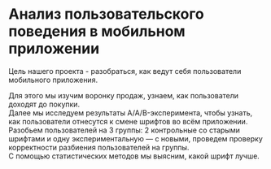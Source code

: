 # Анализ пользовательского поведения в мобильном приложении  
  
Цель нашего проекта - разобраться, как ведут себя пользователи мобильного приложения.   
  

Для этого мы изучим воронку продаж, узнаем, как пользователи доходят до покупки.  
Далее мы исследуем результаты A/A/B-эксперимента, чтобы узнать, как пользователи отнесутся к смене шрифтов во всём приложении. Разобьем пользователей на 3 группы: 2 контрольные со старыми шрифтами и одну экспериментальную — с новыми, проведем проверку корректности разбиения пользователей на группы.   
С помощью статистических методов мы выясним, какой шрифт лучше.
